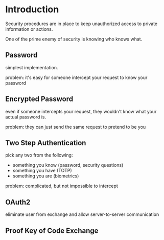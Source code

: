 # Introduction

Security procedures are in place to keep unauthorized access to
private information or actions.

One of the prime enemy of security is knowing who knows what.

## Password

simplest implementation.

problem: it's easy for someone intercept your request to know your
password

## Encrypted Password

even if someone intercepts your request, they wouldn't know what your
actual password is.

problem: they can just send the same request to pretend to be you

## Two Step Authentication

pick any two from the following:

- something you know (password, security questions)
- something you have (TOTP)
- something you are (biometrics)

problem: complicated, but not impossible to intercept

## OAuth2

eliminate user from exchange and allow server-to-server communication

## Proof Key of Code Exchange
